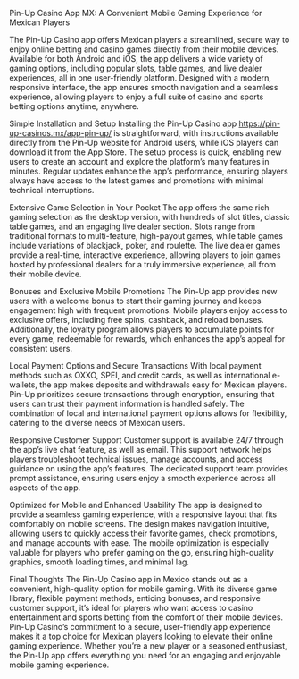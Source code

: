 Pin-Up Casino App MX: A Convenient Mobile Gaming Experience for Mexican Players

The Pin-Up Casino app offers Mexican players a streamlined, secure way to enjoy online betting and casino games directly from their mobile devices. Available for both Android and iOS, the app delivers a wide variety of gaming options, including popular slots, table games, and live dealer experiences, all in one user-friendly platform. Designed with a modern, responsive interface, the app ensures smooth navigation and a seamless experience, allowing players to enjoy a full suite of casino and sports betting options anytime, anywhere.

Simple Installation and Setup
Installing the Pin-Up Casino app https://pin-up-casinos.mx/app-pin-up/ is straightforward, with instructions available directly from the Pin-Up website for Android users, while iOS players can download it from the App Store. The setup process is quick, enabling new users to create an account and explore the platform’s many features in minutes. Regular updates enhance the app’s performance, ensuring players always have access to the latest games and promotions with minimal technical interruptions.

Extensive Game Selection in Your Pocket
The app offers the same rich gaming selection as the desktop version, with hundreds of slot titles, classic table games, and an engaging live dealer section. Slots range from traditional formats to multi-feature, high-payout games, while table games include variations of blackjack, poker, and roulette. The live dealer games provide a real-time, interactive experience, allowing players to join games hosted by professional dealers for a truly immersive experience, all from their mobile device.

Bonuses and Exclusive Mobile Promotions
The Pin-Up app provides new users with a welcome bonus to start their gaming journey and keeps engagement high with frequent promotions. Mobile players enjoy access to exclusive offers, including free spins, cashback, and reload bonuses. Additionally, the loyalty program allows players to accumulate points for every game, redeemable for rewards, which enhances the app’s appeal for consistent users.

Local Payment Options and Secure Transactions
With local payment methods such as OXXO, SPEI, and credit cards, as well as international e-wallets, the app makes deposits and withdrawals easy for Mexican players. Pin-Up prioritizes secure transactions through encryption, ensuring that users can trust their payment information is handled safely. The combination of local and international payment options allows for flexibility, catering to the diverse needs of Mexican users.

Responsive Customer Support
Customer support is available 24/7 through the app’s live chat feature, as well as email. This support network helps players troubleshoot technical issues, manage accounts, and access guidance on using the app’s features. The dedicated support team provides prompt assistance, ensuring users enjoy a smooth experience across all aspects of the app.

Optimized for Mobile and Enhanced Usability
The app is designed to provide a seamless gaming experience, with a responsive layout that fits comfortably on mobile screens. The design makes navigation intuitive, allowing users to quickly access their favorite games, check promotions, and manage accounts with ease. The mobile optimization is especially valuable for players who prefer gaming on the go, ensuring high-quality graphics, smooth loading times, and minimal lag.

Final Thoughts
The Pin-Up Casino app in Mexico stands out as a convenient, high-quality option for mobile gaming. With its diverse game library, flexible payment methods, enticing bonuses, and responsive customer support, it’s ideal for players who want access to casino entertainment and sports betting from the comfort of their mobile devices. Pin-Up Casino’s commitment to a secure, user-friendly app experience makes it a top choice for Mexican players looking to elevate their online gaming experience. Whether you’re a new player or a seasoned enthusiast, the Pin-Up app offers everything you need for an engaging and enjoyable mobile gaming experience.
